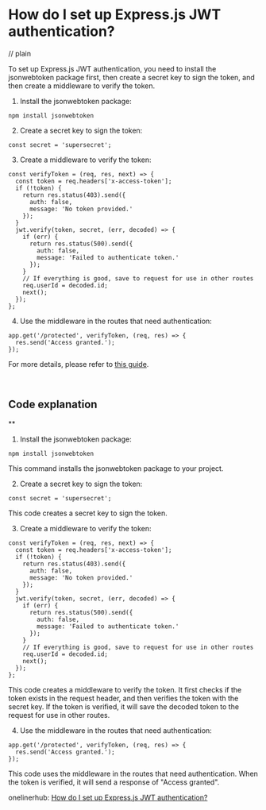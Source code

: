 # How do I set up Express.js JWT authentication?
// plain

To set up Express.js JWT authentication, you need to install the jsonwebtoken package first, then create a secret key to sign the token, and then create a middleware to verify the token.

1. Install the jsonwebtoken package:
```
npm install jsonwebtoken
```

2. Create a secret key to sign the token:
```
const secret = 'supersecret';
```

3. Create a middleware to verify the token:
```
const verifyToken = (req, res, next) => {
  const token = req.headers['x-access-token'];
  if (!token) {
    return res.status(403).send({
      auth: false,
      message: 'No token provided.'
    });
  }
  jwt.verify(token, secret, (err, decoded) => {
    if (err) {
      return res.status(500).send({
        auth: false,
        message: 'Failed to authenticate token.'
      });
    }
    // If everything is good, save to request for use in other routes
    req.userId = decoded.id;
    next();
  });
};
```

4. Use the middleware in the routes that need authentication:
```
app.get('/protected', verifyToken, (req, res) => {
  res.send('Access granted.');
});
```

For more details, please refer to [this guide](https://medium.com/@siddharthac6/json-web-token-jwt-the-right-way-of-implementing-with-node-js-65b8915d550e).

<br>

## Code explanation
**

1. Install the jsonwebtoken package:
```
npm install jsonwebtoken
```
This command installs the jsonwebtoken package to your project.

2. Create a secret key to sign the token:
```
const secret = 'supersecret';
```
This code creates a secret key to sign the token.

3. Create a middleware to verify the token:
```
const verifyToken = (req, res, next) => {
  const token = req.headers['x-access-token'];
  if (!token) {
    return res.status(403).send({
      auth: false,
      message: 'No token provided.'
    });
  }
  jwt.verify(token, secret, (err, decoded) => {
    if (err) {
      return res.status(500).send({
        auth: false,
        message: 'Failed to authenticate token.'
      });
    }
    // If everything is good, save to request for use in other routes
    req.userId = decoded.id;
    next();
  });
};
```
This code creates a middleware to verify the token. It first checks if the token exists in the request header, and then verifies the token with the secret key. If the token is verified, it will save the decoded token to the request for use in other routes.

4. Use the middleware in the routes that need authentication:
```
app.get('/protected', verifyToken, (req, res) => {
  res.send('Access granted.');
});
```
This code uses the middleware in the routes that need authentication. When the token is verified, it will send a response of "Access granted".

onelinerhub: [How do I set up Express.js JWT authentication?](https://onelinerhub.com/expressjs/how-do-i-set-up-express-js-jwt-authentication)